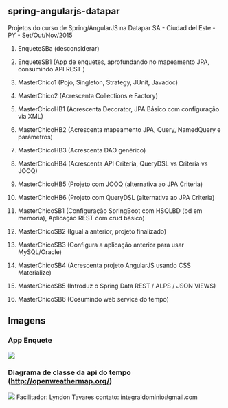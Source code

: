 ## spring-angularjs-datapar

Projetos do curso de Spring/AngularJS na Datapar SA - Ciudad del Este - PY - Set/Out/Nov/2015

1. EnqueteSBa (desconsiderar)

2. EnqueteSB1 (App de enquetes, aprofundando no mapeamento JPA, consumindo API REST )

3. MasterChico1  (Pojo,  Singleton, Strategy, JUnit, Javadoc)

4. MasterChico2  (Acrescenta Collections e Factory)

5. MasterChicoHB1 (Acrescenta Decorator, JPA Básico com configuração via XML) 

6. MasterChicoHB2 (Acrescenta mapeamento JPA, Query, NamedQuery e parâmetros)

7. MasterChicoHB3 (Acrescenta DAO genérico)

8. MasterChicoHB4 (Acrescenta API Criteria, QueryDSL vs Criteria vs JOOQ)

9. MasterChicoHB5 (Projeto com JOOQ (alternativa ao JPA Criteria)

10. MasterChicoHB6 (Projeto com QueryDSL (alternativa ao JPA Criteria)

11. MasterChicoSB1 (Configuração SpringBoot com HSQLBD (bd em memória), Aplicação REST com crud básico)

12. MasterChicoSB2 (Igual a anterior, projeto finalizado)

13. MasterChicoSB3 (Configura a aplicação anterior para usar MySQL/Oracle)

14. MasterChicoSB4 (Acrescenta projeto AngularJS usando CSS Materialize)

15. MasterChicoSB5 (Introduz o Spring Data REST / ALPS / JSON VIEWS)

16. MasterChicoSB6 (Cosumindo web service do tempo)

## Imagens

### App Enquete

![](http://lyndontavares.github.io/images/2015-10-05_22-32-14.png)

### Diagrama de classe da api do tempo (http://openweathermap.org/)

![](https://github.com/lyndontavares/spring-angularjs-datapar/blob/master/app-MasterChico/MasterChicoSB6/src/main/resources/static/image/Tempo.png)
Facilitador: Lyndon Tavares
contato: integraldominio#gmail.com

